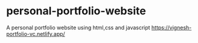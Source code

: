 # personal-portfolio-website
A personal portfolio website using html,css and javascript
https://vignesh-portfolio-vc.netlify.app/
